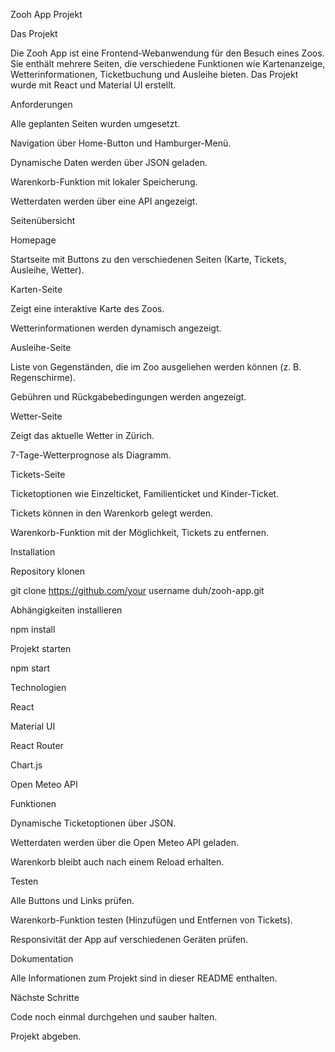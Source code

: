 Zooh App Projekt 

Das Projekt

Die Zooh App ist eine Frontend-Webanwendung für den Besuch eines Zoos. Sie enthält mehrere Seiten, die verschiedene Funktionen wie Kartenanzeige, Wetterinformationen, Ticketbuchung und Ausleihe bieten. Das Projekt wurde mit React und Material UI erstellt.

Anforderungen

Alle geplanten Seiten wurden umgesetzt.

Navigation über Home-Button und Hamburger-Menü.

Dynamische Daten werden über JSON geladen.

Warenkorb-Funktion mit lokaler Speicherung.

Wetterdaten werden über eine API angezeigt.

Seitenübersicht

Homepage

Startseite mit Buttons zu den verschiedenen Seiten (Karte, Tickets, Ausleihe, Wetter).

Karten-Seite

Zeigt eine interaktive Karte des Zoos.

Wetterinformationen werden dynamisch angezeigt.

Ausleihe-Seite

Liste von Gegenständen, die im Zoo ausgeliehen werden können (z. B. Regenschirme).

Gebühren und Rückgabebedingungen werden angezeigt.

Wetter-Seite

Zeigt das aktuelle Wetter in Zürich.

7-Tage-Wetterprognose als Diagramm.

Tickets-Seite

Ticketoptionen wie Einzelticket, Familienticket und Kinder-Ticket.

Tickets können in den Warenkorb gelegt werden.

Warenkorb-Funktion mit der Möglichkeit, Tickets zu entfernen.

Installation

Repository klonen

git clone https://github.com/your username duh/zooh-app.git

Abhängigkeiten installieren

npm install

Projekt starten

npm start

Technologien

React

Material UI

React Router

Chart.js

Open Meteo API

Funktionen

Dynamische Ticketoptionen über JSON.

Wetterdaten werden über die Open Meteo API geladen.

Warenkorb bleibt auch nach einem Reload erhalten.

Testen

Alle Buttons und Links prüfen.

Warenkorb-Funktion testen (Hinzufügen und Entfernen von Tickets).

Responsivität der App auf verschiedenen Geräten prüfen.

Dokumentation

Alle Informationen zum Projekt sind in dieser README enthalten.

Nächste Schritte

Code noch einmal durchgehen und sauber halten.

Projekt abgeben.

